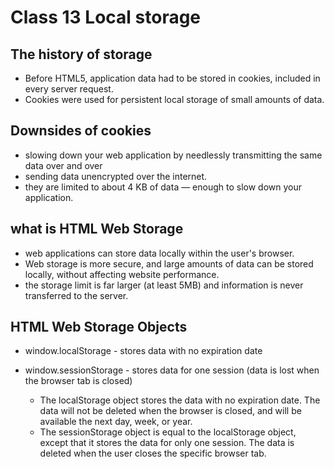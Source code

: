# Class 13 Local storage #

## The history of storage ##
- Before HTML5, application data had to be stored in cookies, included in every server request.
- Cookies were used for persistent local storage of small amounts of data.

## Downsides of cookies ##
- slowing down your web application by needlessly transmitting the same data over and over
- sending data unencrypted over the internet.
- they are limited to about 4 KB of data — enough to slow down your application.

## what is HTML Web Storage ## 
- web applications can store data locally within the user's browser.
- Web storage is more secure, and large amounts of data can be stored locally, without affecting website performance.
- the storage limit is far larger (at least 5MB) and information is never transferred to the server.

## HTML Web Storage Objects ##
- window.localStorage - stores data with no expiration date
- window.sessionStorage - stores data for one session (data is lost when the browser tab is closed)

  * The localStorage object stores the data with no expiration date. The data will not be deleted when the browser is closed, and will be available the next day, week, or year.
  * The sessionStorage object is equal to the localStorage object, except that it stores the data for only one session. The data is deleted when the user closes the specific browser tab.



